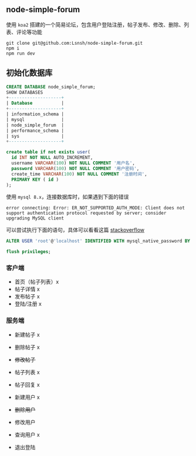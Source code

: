 ## node-simple-forum

使用 `koa2` 搭建的一个简易论坛，包含用户登陆注册，帖子发布、修改、删除、列表、评论等功能

```
git clone git@github.com:Lsnsh/node-simple-forum.git
npm i
npm run dev
```

## 初始化数据库

```sql
CREATE DATABASE node_simple_forum;
SHOW DATABASES
+--------------------+
| Database           |
+--------------------+
| information_schema |
| mysql              |
| node_simple_forum  |
| performance_schema |
| sys                |
+--------------------+

create table if not exists user(
  id INT NOT NULL AUTO_INCREMENT,
  username VARCHAR(100) NOT NULL COMMENT '用户名',
  password VARCHAR(100) NOT NULL COMMENT '用户密码',
  create_time VARCHAR(100) NOT NULL COMMENT '注册时间',
  PRIMARY KEY ( id )
);
```

使用 `mysql 8.x`，连接数据库时，如果遇到下面的错误

```log
error connecting: Error: ER_NOT_SUPPORTED_AUTH_MODE: Client does not support authentication protocol requested by server; consider upgrading MySQL client
```

可以尝试执行下面的语句，具体可以看看这篇 [stackoverflow](https://stackoverflow.com/questions/50093144/mysql-8-0-client-does-not-support-authentication-protocol-requested-by-server)

```sql
ALTER USER 'root'@'localhost' IDENTIFIED WITH mysql_native_password BY 'your_password';

flush privileges;
```

### 客户端

- 首页（帖子列表）x
- 帖子详情 x
- 发布帖子 x
- 登陆/注册 x

### 服务端

- 新建帖子 x
- 删除帖子 x
- <del>修改帖子</del>
- 帖子列表 x
- 帖子回复 x

- 新建用户 x
- <del>删除用户</del>
- 修改用户
- 查询用户 x

- 退出登陆
